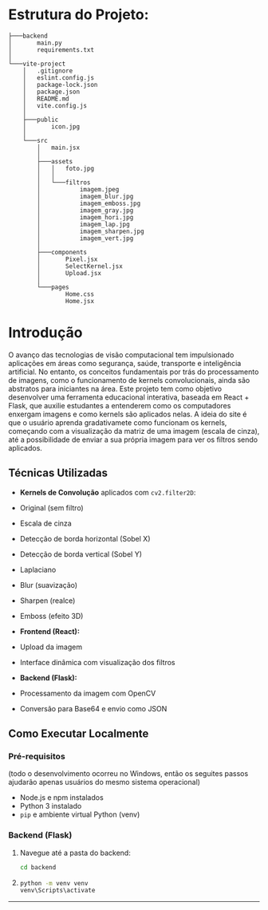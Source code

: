 # Estrutura do Projeto:
```
├───backend
│       main.py
│       requirements.txt
│
└───vite-project
    │   .gitignore
    │   eslint.config.js
    │   package-lock.json
    │   package.json
    │   README.md
    │   vite.config.js
    │
    ├───public
    │       icon.jpg
    │
    └───src
        │   main.jsx
        │
        ├───assets
        │   │   foto.jpg
        │   │
        │   └───filtros
        │           imagem.jpeg
        │           imagem_blur.jpg
        │           imagem_emboss.jpg
        │           imagem_gray.jpg
        │           imagem_hori.jpg
        │           imagem_lap.jpg
        │           imagem_sharpen.jpg
        │           imagem_vert.jpg
        │
        ├───components
        │       Pixel.jsx
        │       SelectKernel.jsx
        │       Upload.jsx
        │
        └───pages
                Home.css
                Home.jsx
```

# Introdução
O avanço das tecnologias de visão computacional tem impulsionado aplicações em áreas como segurança, saúde, transporte e inteligência artificial. No entanto, os conceitos fundamentais por trás do processamento de imagens, como o funcionamento de kernels convolucionais, ainda são abstratos para iniciantes na área.
Este projeto tem como objetivo desenvolver uma ferramenta educacional interativa, baseada em React + Flask, que auxilie estudantes a entenderem como os computadores enxergam imagens e como kernels são aplicados nelas. A ideia do site é que o usuário aprenda gradativamete como funcionam os kernels, começando com a visualização da matriz de uma imagem (escala de cinza), até a possibilidade de enviar a sua própria imagem para ver os filtros sendo aplicados.

## Técnicas Utilizadas

-  **Kernels de Convolução** aplicados com `cv2.filter2D`:
  - Original (sem filtro)
  - Escala de cinza
  - Detecção de borda horizontal (Sobel X)
  - Detecção de borda vertical (Sobel Y)
  - Laplaciano
  - Blur (suavização)
  - Sharpen (realce)
  - Emboss (efeito 3D)

-  **Frontend (React):**
  - Upload da imagem
  - Interface dinâmica com visualização dos filtros

-  **Backend (Flask):**
  - Processamento da imagem com OpenCV
  - Conversão para Base64 e envio como JSON

## Como Executar Localmente

### Pré-requisitos
(todo o desenvolvimento ocorreu no Windows, então os seguites passos ajudarão apenas usuários do mesmo sistema operacional)

- Node.js e npm instalados
- Python 3 instalado
- `pip` e ambiente virtual Python (venv)

### Backend (Flask)
1. Navegue até a pasta do backend:
    ```bash
   cd backend
2. ```bash
   python -m venv venv
   venv\Scripts\activate  
---
